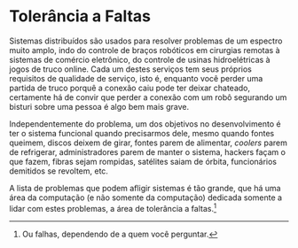 # Tolerância a Faltas

Sistemas distribuídos são usados para resolver problemas de um espectro muito amplo, indo do controle de braços robóticos em cirurgias remotas à sistemas de comércio eletrônico, do controle de usinas hidroelétricas à jogos de truco online.
Cada um destes serviços tem seus próprios requisitos de qualidade de serviço, isto é, enquanto você perder uma partida de truco porquê a conexão caiu pode ter deixar chateado, certamente há de convir que perder a conexão com um robô segurando um bisturi sobre uma pessoa é algo bem mais grave.

Independentemente do problema, um dos objetivos no desenvolvimento é ter o sistema funcional quando precisarmos dele, mesmo quando fontes queimem, discos deixem de girar, fontes parem de alimentar, *coolers* parem de refrigerar, administradores parem de manter o sistema, hackers façam o que fazem, fibras sejam rompidas, satélites saiam de órbita, funcionários demitidos se revoltem, etc.

A lista de problemas que podem afligir sistemas é tão grande, que há uma área da computação (e não somente da computação) dedicada somente a lidar com estes problemas, a área de tolerância a faltas.[^faltas] 


[^faltas]: Ou falhas, dependendo de a quem você perguntar.